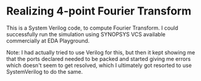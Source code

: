 # Realizing 4-point Fourier Transform
This is a System Verilog code, to compute Fourier Transform. 
I could successfully run the simulation using SYNOPSYS VCS available commercially at EDA Playground.

Note: I had actually tried to use Verilog for this, but then it kept showing me that the ports declared needed to be packed and started giving me errors which doesn't seem to get resolved, which I ultimately got resorted to use SystemVerilog to do the same.
